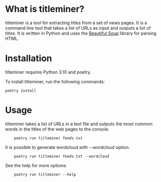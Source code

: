 # What is titleminer?

titleminer is a tool for extracting titles from a set of news pages.
It is a command line tool that takes a list of URLs as input and outputs a list of titles.
It is written in Python and uses the [Beautiful Soup](http://www.crummy.com/software/BeautifulSoup/) library for parsing HTML.

# Installation

titleminer requires Python 3.10 and poetry.

To install titleminer, run the following commands:

    poetry install

# Usage

titleminer takes a list of URLs in a text file and outputs the most common words in the titles of the web pages to the console.
    
        poetry run titleminer feeds.txt

It is possible to generate wordcloud with --wordcloud option.

        poetry run titleminer feeds.txt --wordcloud

See the help for more options:

        poetry run titleminer --help

